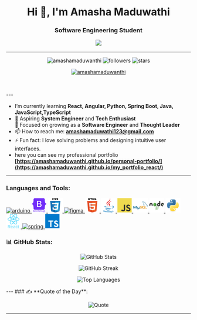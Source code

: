 <h1 align="center">Hi 👋, I'm Amasha Maduwathi</h1>
<h3 align="center">Software Engineering Student</h3>

<p align="center">
  <img src="https://readme-typing-svg.herokuapp.com?color=E22FE4&width=380&height=28&lines=Hi👋+I'm+Amasha+Maduwathi+...;Software+Engineering+Student+...;Exploring+Java+...;Learning+Something+New+Everyday...;Nice+To+Meet+You+...&center=true">
</p>

---

<p align="center">
  <img src="https://komarev.com/ghpvc/?username=amashamaduwanthi&label=Profile%20views&color=brightgreen&style=flat" alt="amashamaduwanthi" />
  <img src="https://img.shields.io/github/followers/amashamaduwanthi?label=Followers&style=social" alt="followers" />
  <img src="https://img.shields.io/github/stars/amashamaduwanthi?label=Stars" alt="stars" />
</p>
<p align="center"> 
  <a href="https://github.com/ryo-ma/github-profile-trophy"><img src="https://github-profile-trophy.vercel.app/?username=amashamaduwanthi&theme=darkhub&no-frame=true&row=1&column=6" alt="amashamaduwanthi" /></a> 
</p>
<p align="center">
  <a href="https://twitter.com/" target="blank">
    <img src="https://img.shields.io/twitter/follow/?logo=twitter&style=for-the-badge" alt="" />
  </a>
</p>
---

- I’m currently learning **React, Angular, Python, Spring Boot, Java, JavaScript,TypeScript**
- 💼 Aspiring **System Engineer** and **Tech Enthusiast**  
🎯 Focused on growing as a **Software Engineer** and **Thought Leader**  
- 📫 How to reach me: **amashamaduwathi123@gmail.com**  
- ⚡ Fun fact: I love solving problems and designing intuitive user interfaces.
- here you can see my professional portfolio **[https://amashamaduwanthi.github.io/personal-portfolio/](https://amashamaduwanthi.github.io/my_portfolio_react/)**

---

<h3 align="left">Languages and Tools:</h3>
<p align="left">
  <a href="https://www.arduino.cc/" target="_blank" rel="noreferrer">
    <img src="https://cdn.worldvectorlogo.com/logos/arduino-1.svg" alt="arduino" width="40" height="40" />
  </a>
  <a href="https://getbootstrap.com" target="_blank" rel="noreferrer">
    <img src="https://raw.githubusercontent.com/devicons/devicon/master/icons/bootstrap/bootstrap-plain-wordmark.svg" alt="bootstrap" width="40" height="40" />
  </a>
  <a href="https://www.w3schools.com/css/" target="_blank" rel="noreferrer">
    <img src="https://raw.githubusercontent.com/devicons/devicon/master/icons/css3/css3-original-wordmark.svg" alt="css3" width="40" height="40" />
  </a>
  <a href="https://www.figma.com/" target="_blank" rel="noreferrer">
    <img src="https://www.vectorlogo.zone/logos/figma/figma-icon.svg" alt="figma" width="40" height="40" />
  </a>
  <a href="https://www.w3.org/html/" target="_blank" rel="noreferrer">
    <img src="https://raw.githubusercontent.com/devicons/devicon/master/icons/html5/html5-original-wordmark.svg" alt="html5" width="40" height="40" />
  </a>
  <a href="https://www.java.com" target="_blank" rel="noreferrer">
    <img src="https://raw.githubusercontent.com/devicons/devicon/master/icons/java/java-original.svg" alt="java" width="40" height="40" />
  </a>
  <a href="https://developer.mozilla.org/en-US/docs/Web/JavaScript" target="_blank" rel="noreferrer">
    <img src="https://raw.githubusercontent.com/devicons/devicon/master/icons/javascript/javascript-original.svg" alt="javascript" width="40" height="40" />
  </a>
  <a href="https://www.mysql.com/" target="_blank" rel="noreferrer">
    <img src="https://raw.githubusercontent.com/devicons/devicon/master/icons/mysql/mysql-original-wordmark.svg" alt="mysql" width="40" height="40" />
  </a>
  <a href="https://nodejs.org" target="_blank" rel="noreferrer">
    <img src="https://raw.githubusercontent.com/devicons/devicon/master/icons/nodejs/nodejs-original-wordmark.svg" alt="nodejs" width="40" height="40" />
  </a>
  <a href="https://www.python.org" target="_blank" rel="noreferrer">
    <img src="https://raw.githubusercontent.com/devicons/devicon/master/icons/python/python-original.svg" alt="python" width="40" height="40" />
  </a>
  <a href="https://reactjs.org/" target="_blank" rel="noreferrer">
    <img src="https://raw.githubusercontent.com/devicons/devicon/master/icons/react/react-original-wordmark.svg" alt="react" width="40" height="40" />
  </a>
  <a href="https://spring.io/" target="_blank" rel="noreferrer">
    <img src="https://www.vectorlogo.zone/logos/springio/springio-icon.svg" alt="spring" width="40" height="40" />
  </a>
  <a href="https://www.typescriptlang.org/" target="_blank" rel="noreferrer">
    <img src="https://raw.githubusercontent.com/devicons/devicon/master/icons/typescript/typescript-original.svg" alt="typescript" width="40" height="40" />
  </a>
</p>

### 📊 **GitHub Stats**:
<p align="center">
  <img src="https://github-readme-stats.vercel.app/api?username=amashamaduwanthi&show_icons=true&theme=tokyonight" alt="GitHub Stats" width="50%" />
</p>
<p align="center">
  <img src="https://github-readme-streak-stats.herokuapp.com/?user=amashamaduwanthi&theme=radical" alt="GitHub Streak" width="50%" />
</p>
<p align="center">
  <img src="https://github-readme-stats.vercel.app/api/top-langs/?username=amashamaduwanthi&layout=compact&theme=highcontrast" alt="Top Languages" width="50%" />
</p>
---
### ✍️ **Quote of the Day**:
<p align="center">
  <img src="https://quotes-github-readme.vercel.app/api?type=horizontal&theme=tokyonight" alt="Quote" />
</p>

---


